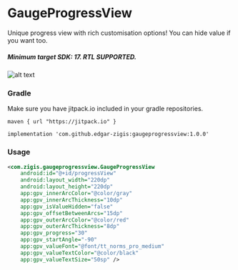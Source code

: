 # GaugeProgressView

Unique progress view with rich customisation options! You can hide value if you want too.
##### Minimum target SDK: 17. RTL SUPPORTED.

![alt text](https://github.com/edgar-zigis/GaugeProgressView/blob/master/sample.gif?raw=true)

### Gradle
Make sure you have jitpack.io included in your gradle repositories.

```
maven { url "https://jitpack.io" }
```
```
implementation 'com.github.edgar-zigis:gaugeprogressview:1.0.0'
```
### Usage
``` xml
<com.zigis.gaugeprogressview.GaugeProgressView
    android:id="@+id/progressView"
    android:layout_width="220dp"
    android:layout_height="220dp"
    app:gpv_innerArcColor="@color/gray"
    app:gpv_innerArcThickness="10dp"
    app:gpv_isValueHidden="false"
    app:gpv_offsetBetweenArcs="15dp"
    app:gpv_outerArcColor="@color/red"
    app:gpv_outerArcThickness="8dp"
    app:gpv_progress="30"
    app:gpv_startAngle="-90"
    app:gpv_valueFont="@font/tt_norms_pro_medium"
    app:gpv_valueTextColor="@color/black"
    app:gpv_valueTextSize="50sp" />
```